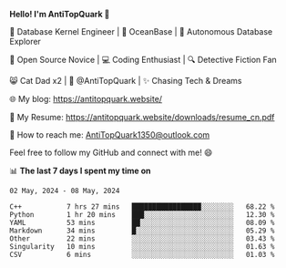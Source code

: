 
**Hello! I'm AntiTopQuark 👋**

🔧 Database Kernel Engineer | 🌊 OceanBase | 🤖 Autonomous Database Explorer

🌱 Open Source Novice | 💻 Coding Enthusiast | 🔍 Detective Fiction Fan

😸 Cat Dad x2 | 🎉 @AntiTopQuark | ✨ Chasing Tech & Dreams

🌐 My blog: https://antitopquark.website/

📄 My Resume: https://antitopquark.website/downloads/resume_cn.pdf

📧 How to reach me: AntiTopQuark1350@outlook.com

Feel free to follow my GitHub and connect with me! 😄

📊 **The last 7 days I spent my time on** 

<!--START_SECTION:waka-->
```text
02 May, 2024 - 08 May, 2024

C++           7 hrs 27 mins   █████████████████░░░░░░░░   68.22 % 
Python        1 hr 20 mins    ███░░░░░░░░░░░░░░░░░░░░░░   12.30 % 
YAML          53 mins         ██░░░░░░░░░░░░░░░░░░░░░░░   08.09 % 
Markdown      34 mins         █░░░░░░░░░░░░░░░░░░░░░░░░   05.29 % 
Other         22 mins         ░░░░░░░░░░░░░░░░░░░░░░░░░   03.43 % 
Singularity   10 mins         ░░░░░░░░░░░░░░░░░░░░░░░░░   01.63 % 
CSV           6 mins          ░░░░░░░░░░░░░░░░░░░░░░░░░   01.03 %
```
<!--END_SECTION:waka-->


